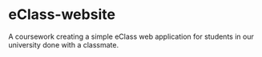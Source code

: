# eClass-website
A coursework creating a simple eClass web application for students in our university done with a classmate.
